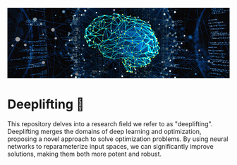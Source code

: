 ![](https://github.com/sun-umn/Deeplifting/blob/main/deeplifting.png)

# Deeplifting 🧠
This repository delves into a research field we refer to as "deeplifting". Deeplifting merges the domains of deep learning and optimization, proposing a novel approach to solve optimization problems. By using neural networks to reparameterize input spaces, we can significantly improve solutions, making them both more potent and robust.
